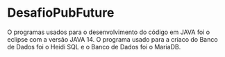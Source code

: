 # DesafioPubFuture
O programas usados para o desenvolvimento do código em JAVA foi o eclipse com a versão JAVA 14.
O programa usado para a criaco do Banco de Dados foi o Heidi SQL e o Banco de Dados foi o MariaDB.
